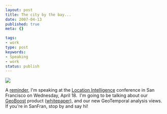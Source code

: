 ```yaml
---
layout: post
title: The city by the bay...
date: 2007-04-13
published: true
meta: {}

tags:
- work
type: post
keywords:
- Speaking
- work
status: publish
---
```



![](http://media.eick.us/2011/05/419374316_f052fd8ecc_o.png)



A [reminder](http://blog.andyeick.com/CategoryView,category,Speaking.aspx), I'm speaking at the [Location Intelligence](http://www.locationintelligence.net/) conference in San Francisco on Wednesday, April 18.  I'm going to be talking about our [GeoBoost](http://www.sss-research.com/geoboost.aspx) product ([whitepaper](http://blog.andyeick.com/2007/01/09/GeoBoosttrade+An+AJAX+Web+20+Collaborative+Geospatial+Visualization+Framework.aspx)), and our new GeoTemporal analysis views.  If you're in SanFran, stop by and say hi!

